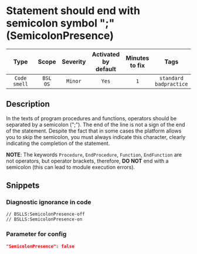 # Statement should end with semicolon symbol ";" (SemicolonPresence)

|      Type      |    Scope    |     Severity     |    Activated<br>by default    |    Minutes<br>to fix    |               Tags                |
|:-------------:|:-----------------------------:|:----------------:|:------------------------------:|:-----------------------------------:|:---------------------------------:|
| `Code smell` |         `BSL`<br>`OS`         | `Minor` |              `Yes`              |                 `1`                 |    `standard`<br>`badpractice`    |

<!-- Блоки выше заполняются автоматически, не трогать -->
## Description

In the texts of program procedures and functions, operators should be separated by a semicolon (";"). The end of the line is not a sign of the end of the statement. Despite the fact that in some cases the platform allows you to skip the semicolon, you must always indicate this character, clearly indicating the completion of the statement.

**NOTE**: The keywords `Procedure`, `EndProcedure`, `Function`, `EndFunction` are not operators, but operator brackets, therefore, **DO NOT** end with a semicolon (this can lead to module execution errors).

## Snippets

<!-- Блоки ниже заполняются автоматически, не трогать -->
### Diagnostic ignorance in code

```bsl
// BSLLS:SemicolonPresence-off
// BSLLS:SemicolonPresence-on
```

### Parameter for config

```json
"SemicolonPresence": false
```
